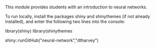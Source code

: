 This module provides students with an introduction to neural networks.

To run locally, install the packages shiny and shinythemes (if not already installed), and enter the following two lines into the console:

library(shiny)
library(shinythemes

shiny::runGitHub("neural-network","dtharvey")

